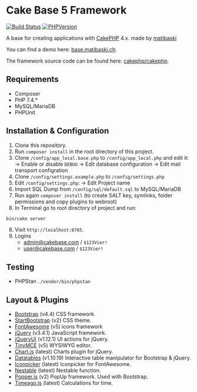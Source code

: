 # Cake Base 5 Framework

[![Build Status](https://img.shields.io/badge/build-passing-brightgreen)](https://travis-ci.org/matibaski/cake-base-5)
[![PHPVersion](https://img.shields.io/badge/PHP%20Version-7.4.x-brightgreen)](https://github.com/phpstan/phpstan)

A base for creating applications with [CakePHP](https://cakephp.org) 4.x. made by [matibaski](https://matibaski.ch)

You can find a demo here: [base.matibaski.ch](http://base.matibaski.ch/).

The framework source code can be found here: [cakephp/cakephp](https://github.com/cakephp/cakephp).

## Requirements
- Composer
- PHP 7.4.*
- MySQL/MariaDB
- PHPUnit

## Installation & Configuration

1. Clone this repository.
2. Run `composer install` in the root directory of this project.
3. Clone `/config/app_local.base.php` to `/config/app_local.php` and edit it:
   -> Enable or disable `DEBUG`
   -> Edit database configuration
   -> Edit mail transport configration
4. Clone `/config/settings.example.php` to `/config/settings.php`
5. Edit `/config/settings.php`:
   -> Edit Project name
6. Import SQL Dump from `/config/sql/default.sql` to MySQL/MariaDB
7. Run again `composer install` (to create SALT key, symlinks, folder permissions and copy plugins to webroot)
7. In Terminal go to root directory of project and run:
```bash
bin/cake server
```
8. Visit `http://localhost:8765`.
9. Logins
   - admin@cakebase.com / `$123Vier!`
   - user@cakebase.com  / `$123Vier!`

## Testing

- PHPStan
  `./vendor/bin/phpstan`

## Layout & Plugins

- [Bootstrap](https://getbootstrap.com/docs/4.4/) (v4.4) CSS framework.
- [StartBootstrap](https://startbootstrap.com/themes/sb-admin-2/) (v2) CSS theme.
- [FontAwesome](https://fontawesome.com/how-to-use/on-the-web/referencing-icons/basic-use) (v5) icons framework
- [jQuery](https://api.jquery.com/) (v3.4.1) JavaScript framework.
- [jQueryUI](https://api.jqueryui.com/) (v1.12.1) UI actions for jQuery.
- [TinyMCE](https://www.tiny.cloud/docs/) (v5) WYSIWYG editor.
- [Chart.js](https://www.chartjs.org/docs/latest/) (latest) Charts plugin for jQuery.
- [Datatables](https://datatables.net/manual/index) (v1.10.19) Interactive table manipulator for Bootstrap & jQuery.
- [Iconpicker](https://github.com/itsjavi/fontawesome-iconpicker) (latest) Iconpicker for FontAwesome.
- [Nestable](https://github.com/dbushell/Nestable) (latest) Nestable function.
- [Popper.js](https://popper.js.org/docs/v2/) (v2) PopUp framework. Used with Bootstrap.
- [Timeago.js](http://timeago.yarp.com/) (latest) Calculations for time.
